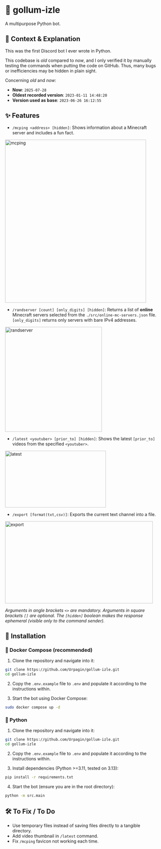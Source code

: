 # 🤖 gollum-izle

A multipurpose Python bot.

## 📖 Context & Explanation

This was the first Discord bot I ever wrote in Python.

This codebase is *old* compared to *now*, and I only verified it by manually testing the commands when putting the code on GitHub. 
Thus, many bugs or inefficiencies may be hidden in plain sight.

Concerning *old* and *now*:

* **Now**: `2025-07-28`
* **Oldest recorded version**: `2023-01-11 14:48:20`
* **Version used as base**: `2023-06-26 16:12:55`

## ✨ Features

* `/mcping <address> [hidden]`: Shows information about a Minecraft server and includes a fun fact.
<img width="459" height="532" alt="mcping" src="https://github.com/user-attachments/assets/7da24dc0-1d59-482c-ac58-fa64ea7765f1" />

* `/randserver [count] [only_digits] [hidden]`: Returns a list of **online** Minecraft servers selected from the `./src/online-mc-servers.json` file. `[only_digits]` returns only servers with bare IPv4 addresses.
<img width="315" height="342" alt="randserver" src="https://github.com/user-attachments/assets/62abd708-528a-4bb3-ad3a-a7a5c7666602" />

* `/latest <youtuber> [prior_to] [hidden]`: Shows the latest `[prior_to]` videos from the specified `<youtuber>`.
<img width="328" height="185" alt="latest" src="https://github.com/user-attachments/assets/658cb93e-c811-4d34-8471-c977c87ad3e6" />

* `/export [format(txt,csv)]`: Exports the current text channel into a file.
<img width="481" height="268" alt="export" src="https://github.com/user-attachments/assets/6f5af2f8-2f05-4efd-bf42-acfb7d818c9d" />

*Arguments in angle brackets `<>` are mandatory.*
*Arguments in square brackets `[]` are optional.*
*The `[hidden]` boolean makes the response ephemeral (visible only to the command sender).*

## 🚀 Installation

### 🐳 Docker Compose (recommended)

1. Clone the repository and navigate into it:

```bash
git clone https://github.com/Urpagin/gollum-izle.git
cd gollum-izle
```

2. Copy the `.env.example` file to `.env` and populate it according to the instructions within.

3. Start the bot using Docker Compose:

```bash
sudo docker compose up -d
```

### 🐍 Python

1. Clone the repository and navigate into it:

```bash
git clone https://github.com/Urpagin/gollum-izle.git
cd gollum-izle
```

2. Copy the `.env.example` file to `.env` and populate it according to the instructions within.

3. Install dependencies (Python >=3.11, tested on 3.13):

```bash
pip install -r requirements.txt
```

4. Start the bot (ensure you are in the root directory):

```bash
python -m src.main
```

## 🛠️ To Fix / To Do

* Use temporary files instead of saving files directly to a tangible directory.
* Add video thumbnail in `/latest` command.
* Fix `/mcping` favicon not working each time.
